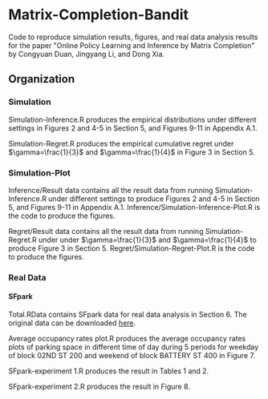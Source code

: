 # Matrix-Completion-Bandit
Code to reproduce simulation results, figures, and real data analysis results for the paper "Online Policy Learning and Inference by Matrix Completion" by Congyuan Duan, Jingyang Li, and Dong Xia.


## Organization

### Simulation
Simulation-Inference.R produces the empirical distributions under different settings in Figures 2 and 4-5 in Section 5, and Figures 9-11 in Appendix A.1.

Simulation-Regret.R produces the empirical cumulative regret under $\gamma=\frac{1}{3}$ and $\gamma=\frac{1}{4}$ in Figure 3 in Section 5.

### Simulation-Plot
Inference/Result data contains all the result data from running Simulation-Inference.R under different settings to produce Figures 2 and 4-5 in Section 5, and Figures 9-11 in Appendix A.1. Inference/Simulation-Inference-Plot.R is the code to produce the figures. 

Regret/Result data contains all the result data from running Simulation-Regret.R under under $\gamma=\frac{1}{3}$ and $\gamma=\frac{1}{4}$ to produce Figure 3 in Section 5. Regret/Simulation-Regret-Plot.R is the code to produce the figures. 

### Real Data

#### SFpark
Total.RData contains SFpark data for real data analysis in Section 6. The original data can be downloaded [here](https://www.sfmta.com/getting-around/drive-park/demand-responsive-pricing/sfpark-evaluation).

Average occupancy rates plot.R produces the average occupancy rates plots of parking space in different time of day during 5 periods for weekday of block 02ND ST 200 and weekend of block BATTERY ST 400 in Figure 7. 

SFpark-experiment 1.R produces the result in Tables 1 and 2. 

SFpark-experiment 2.R produces the result in Figure 8.  
